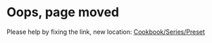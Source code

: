 # Oops, page moved

Please help by fixing the link, new location:
[Cookbook/Series/Preset](/Cookbook/Series/Preset)